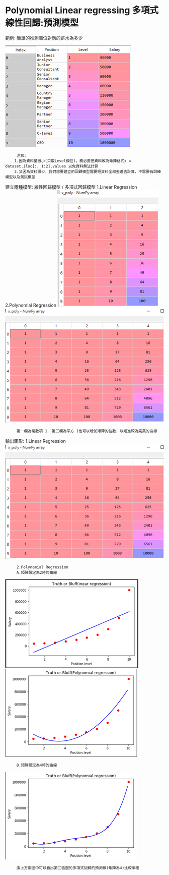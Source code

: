 # Polynomial Linear regressing 多項式線性回歸:預測模型

 
範例: 簡單的推測職位對應的薪水為多少

![image](https://github.com/egroeglee/pictures/blob/master/PolynomialRegression/3.png)

         注意: 
        1.因為資料量很小(只取Level欄位)，務必要把資料改為矩陣格式x = dataset.iloc[:, 1:2].values 以免資料無法計算
        2.又因為資料很少，我們想要建立的回歸模型需要把資料全部丟進去計算，不需要有訓練模型以及測試模型

建立兩種模型: 線性回歸模型 / 多項式回歸模型
         1.Linear Regression
         2.Polynomial Regression
![image](https://github.com/egroeglee/pictures/blob/master/PolynomialRegression/4.png)![image](https://github.com/egroeglee/pictures/blob/master/PolynomialRegression/5.png)   

         第一欄為常數項 1  第三欄為平方 (也可以增加矩陣的位數，以增進較為完美的曲線

輸出圖形:
         1.Linear Regression
![image](https://github.com/egroeglee/pictures/blob/master/PolynomialRegression/5.png) 

         2.Polynomial Regression
         A.矩陣設定為2時的曲線
![image](https://github.com/egroeglee/pictures/blob/master/PolynomialRegression/6.png)
![image](https://github.com/egroeglee/pictures/blob/master/PolynomialRegression/7.png)

         B.矩陣設定為4時的曲線
![image](https://github.com/egroeglee/pictures/blob/master/PolynomialRegression/8.png) 
         
         由上方兩圖中可以看出第二張圖的多項式回歸的預測線(矩陣為4)比較準確





       
